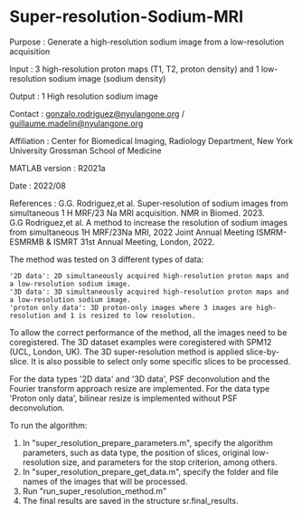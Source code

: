 # Super-resolution-Sodium-MRI

Purpose        : Generate a high-resolution sodium image from a low-resolution acquisition

Input          : 3 high-resolution proton maps (T1, T2, proton density) and 1 low-resolution sodium image (sodium density) 
  
Output         : 1 High resolution sodium image

Contact        : gonzalo.rodriguez@nyulangone.org / guillaume.madelin@nyulangone.org

Affiliation    : Center for Biomedical Imaging, Radiology Department, New York University Grossman School of Medicine

MATLAB version : R2021a 

Date           : 2022/08

References	   : G.G. Rodriguez,et al.  Super-resolution of sodium images from simultaneous 1 H MRF/23 Na MRI acquisition. NMR in Biomed. 2023.                 
                 G.G Rodriguez,et al. A method to increase the resolution of sodium images  from simultaneous 1H MRF/23Na MRI, 2022 Joint Annual                        Meeting ISMRM-ESMRMB & ISMRT 31st Annual Meeting, London, 2022. 
             

The method was tested on 3 different types of data:

    '2D data': 2D simultaneously acquired high-resolution proton maps and a low-resolution sodium image.
    '3D data': 3D simultaneously acquired high-resolution proton maps and a low-resolution sodium image.
    'proton only data': 3D proton-only images where 3 images are high-resolution and 1 is resized to low resolution.	
    
To allow the correct performance of the method, all the images need to be coregistered. 
The 3D dataset examples were coregistered with SPM12 (UCL, London, UK).
The 3D super-resolution method is applied slice-by-slice. It is also possible to select only some specific slices to be processed.

For the data types '2D data' and '3D data', PSF deconvolution and the Fourier transform approach resize are implemented.
For the data type 'Proton only data', bilinear resize is implemented without PSF deconvolution. 

To run the algorithm:

1. In "super_resolution_prepare_parameters.m", specify the algorithm parameters, such as data type, the position of slices, original low-resolution size, and parameters for the stop criterion, among others.
2. In "super_resolution_prepare_get_data.m", specify the folder and file names of the images that will be processed.
3. Run "run_super_resolution_method.m"
4. The final results are saved in the structure sr.final_results.
